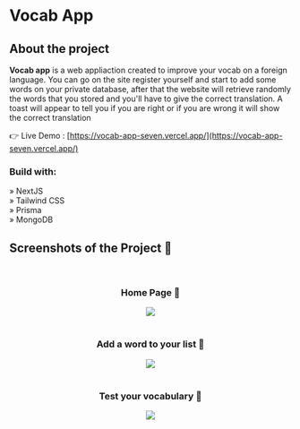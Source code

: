 <h1>Vocab App</h1> 

<h2>About the project</h2>

  <p><b>Vocab app</b> is a web appliaction created to improve your vocab on a foreign language. You can go on the site register yourself and start to add some words on your private database, after that the website will retrieve randomly the words that you stored and you'll have to give the correct translation. A toast will appear to tell you if you are right or if you are wrong it will show the correct translation</p>


👉 Live Demo : [https://vocab-app-seven.vercel.app/](https://vocab-app-seven.vercel.app/)

<h3>Build with:</h3>

» NextJS  <br>
» Tailwind CSS <br>
» Prisma <br>
» MongoDB

<h2>Screenshots of the Project 📸</h2>
<br>
<h3 align='center'>Home Page 🏡</h3>

<div align='center'>
<img src='https://github.com/ClementG77/Vocab-app/assets/73953821/016552c8-0d7e-4c66-880a-36ded4a09a62'/>

</div>
<br>
<h3 align='center'>Add a word to your list 🏡</h3>

<div align='center'>
<img src='https://github.com/ClementG77/Vocab-app/assets/73953821/c3e1e2b5-1bc7-497b-a856-29142fa295b3'/>

</div>
<br>
<h3 align='center'>Test your vocabulary 🏡</h3>

<div align='center'>
<img src='https://github.com/ClementG77/Vocab-app/assets/73953821/6ea56273-736d-4a66-b6ce-691e88d6aa10'/>

</div>
